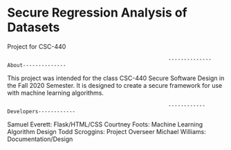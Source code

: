 # Secure Regression Analysis of Datasets 
Project for CSC-440

														--------------About--------------
This project was intended for the class CSC-440 Secure Software Design in the Fall 2020 Semester.
It is designed to create a secure framework for use with machine learning algorithms.


														------------Developers------------
Samuel Everett: Flask/HTML/CSS
Courtney Foots: Machine Learning Algorithm Design
Todd Scroggins: Project Overseer
Michael Williams: Documentation/Design
